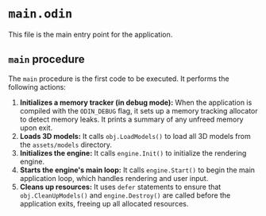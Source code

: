 # `main.odin`

This file is the main entry point for the application.

## `main` procedure

The `main` procedure is the first code to be executed. It performs the following actions:

1.  **Initializes a memory tracker (in debug mode):** When the application is compiled with the `ODIN_DEBUG` flag, it sets up a memory tracking allocator to detect memory leaks. It prints a summary of any unfreed memory upon exit.
2.  **Loads 3D models:** It calls `obj.LoadModels()` to load all 3D models from the `assets/models` directory.
3.  **Initializes the engine:** It calls `engine.Init()` to initialize the rendering engine.
4.  **Starts the engine's main loop:** It calls `engine.Start()` to begin the main application loop, which handles rendering and user input.
5.  **Cleans up resources:** It uses `defer` statements to ensure that `obj.CleanUpModels()` and `engine.Destroy()` are called before the application exits, freeing up all allocated resources.
